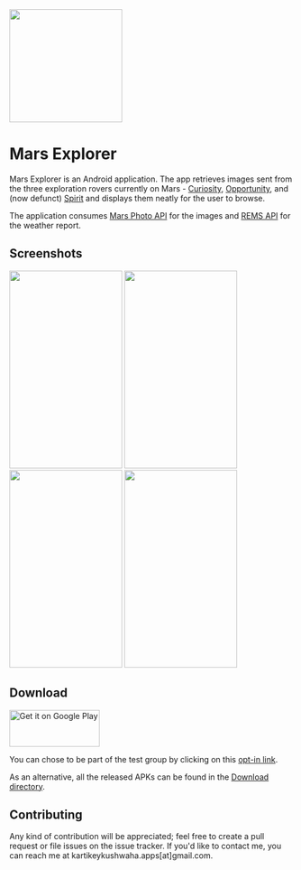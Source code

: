 <img src="https://raw.githubusercontent.com/krtkush/MarsExplorer/master/app/src/main/res/drawable-xxhdpi/icon_high_res.png" height="200" width="200" />

# Mars Explorer

Mars Explorer is an Android application. The app retrieves images sent from the three exploration rovers
currently on Mars - [Curiosity](https://en.wikipedia.org/wiki/Curiosity_(rover)),
[Opportunity](https://en.wikipedia.org/wiki/Opportunity_(rover)),
and (now defunct) [Spirit](https://en.wikipedia.org/wiki/Spirit_(rover)) and displays them neatly for the user to browse.

The application consumes [Mars Photo API](https://github.com/chrisccerami/mars-photo-api) for the images and [REMS API](http://cab.inta-csic.es/rems/wp-content/plugins/marsweather-widget/api.php) for the weather report.

## Screenshots

<img src="https://github.com/krtkush/MarsExplorer/blob/master/Screenshots/Home.png" width="200" height="350" /> <img src="https://github.com/krtkush/MarsExplorer/blob/master/Screenshots/ExploreOne.png" width="200" height="350" /> <img src="https://github.com/krtkush/MarsExplorer/blob/master/Screenshots/ExploreTwo.png" width="200" height="350" /> <img src="https://github.com/krtkush/MarsExplorer/blob/master/Screenshots/About.png" width="200" height="350" />

## Download

<a href='https://play.google.com/store/apps/details?id=io.github.krtkush.marsexplorer&pcampaignid=MKT-Other-global-all-co-prtnr-py-PartBadge-Mar2515-1'><img alt='Get it on Google Play' src='https://play.google.com/intl/en_us/badges/images/generic/en_badge_web_generic.png' width="160" height="65"></a>

You can chose to be part of the test group by clicking on this [opt-in link](https://play.google.com/apps/testing/io.github.krtkush.marsexplorer).

As an alternative, all the released APKs can be found in the [Download directory](https://github.com/krtkush/MarsExplorer/tree/master/Downloads).

## Contributing

Any kind of contribution will be appreciated; feel free to create a pull request or file issues on the issue tracker. If you'd like to contact me, you can reach me at kartikeykushwaha.apps[at]gmail.com.

